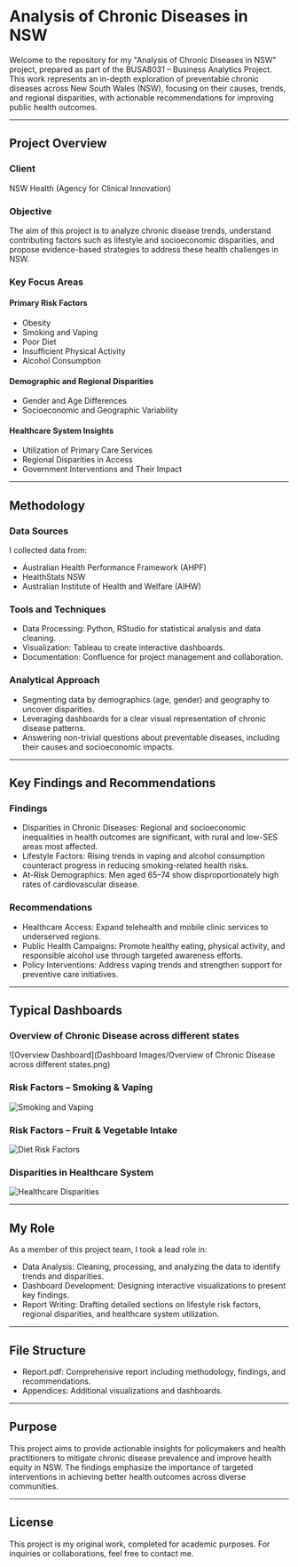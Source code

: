 # Analysis of Chronic Diseases in NSW

Welcome to the repository for my "Analysis of Chronic Diseases in NSW" project, prepared as part of the BUSA8031 – Business Analytics Project. This work represents an in-depth exploration of preventable chronic diseases across New South Wales (NSW), focusing on their causes, trends, and regional disparities, with actionable recommendations for improving public health outcomes.

---

## Project Overview

### Client
NSW Health (Agency for Clinical Innovation)

### Objective
The aim of this project is to analyze chronic disease trends, understand contributing factors such as lifestyle and socioeconomic disparities, and propose evidence-based strategies to address these health challenges in NSW.

### Key Focus Areas

#### Primary Risk Factors
- Obesity  
- Smoking and Vaping  
- Poor Diet  
- Insufficient Physical Activity  
- Alcohol Consumption  

#### Demographic and Regional Disparities
- Gender and Age Differences  
- Socioeconomic and Geographic Variability  

#### Healthcare System Insights
- Utilization of Primary Care Services  
- Regional Disparities in Access  
- Government Interventions and Their Impact  

---

## Methodology

### Data Sources
I collected data from:
- Australian Health Performance Framework (AHPF)  
- HealthStats NSW  
- Australian Institute of Health and Welfare (AIHW)  

### Tools and Techniques
- Data Processing: Python, RStudio for statistical analysis and data cleaning.  
- Visualization: Tableau to create interactive dashboards.  
- Documentation: Confluence for project management and collaboration.  

### Analytical Approach
- Segmenting data by demographics (age, gender) and geography to uncover disparities.  
- Leveraging dashboards for a clear visual representation of chronic disease patterns.  
- Answering non-trivial questions about preventable diseases, including their causes and socioeconomic impacts.  

---

## Key Findings and Recommendations

### Findings
- Disparities in Chronic Diseases: Regional and socioeconomic inequalities in health outcomes are significant, with rural and low-SES areas most affected.  
- Lifestyle Factors: Rising trends in vaping and alcohol consumption counteract progress in reducing smoking-related health risks.  
- At-Risk Demographics: Men aged 65–74 show disproportionately high rates of cardiovascular disease.  

### Recommendations
- Healthcare Access: Expand telehealth and mobile clinic services to underserved regions.  
- Public Health Campaigns: Promote healthy eating, physical activity, and responsible alcohol use through targeted awareness efforts.  
- Policy Interventions: Address vaping trends and strengthen support for preventive care initiatives.  

---


## Typical Dashboards

### Overview of Chronic Disease across different states
![Overview Dashboard](Dashboard Images/Overview of Chronic Disease across different states.png)

### Risk Factors – Smoking & Vaping
![Smoking and Vaping](images/risk_factors_smoking_vaping.png)

### Risk Factors – Fruit & Vegetable Intake
![Diet Risk Factors](images/risk_factors_diet.png)

### Disparities in Healthcare System
![Healthcare Disparities](images/healthcare_disparities.png)

---

## My Role

As a member of this project team, I took a lead role in:
- Data Analysis: Cleaning, processing, and analyzing the data to identify trends and disparities.  
- Dashboard Development: Designing interactive visualizations to present key findings.  
- Report Writing: Drafting detailed sections on lifestyle risk factors, regional disparities, and healthcare system utilization.  

---

## File Structure

- Report.pdf: Comprehensive report including methodology, findings, and recommendations.  
- Appendices: Additional visualizations and dashboards.  

---

## Purpose

This project aims to provide actionable insights for policymakers and health practitioners to mitigate chronic disease prevalence and improve health equity in NSW. The findings emphasize the importance of targeted interventions in achieving better health outcomes across diverse communities.

---

## License

This project is my original work, completed for academic purposes. For inquiries or collaborations, feel free to contact me.
